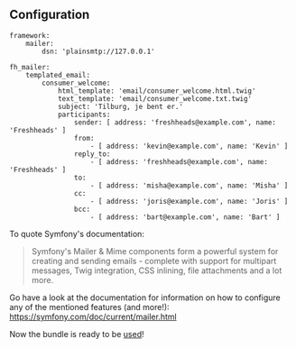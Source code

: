 Configuration
-------------
```
framework:
    mailer:
        dsn: 'plainsmtp://127.0.0.1'

fh_mailer:
    templated_email:
        consumer_welcome:
            html_template: 'email/consumer_welcome.html.twig'
            text_template: 'email/consumer_welcome.txt.twig'
            subject: 'Tilburg, je bent er.'
            participants:
                sender: [ address: 'freshheads@example.com', name: 'Freshheads' ]
                from:
                    - [ address: 'kevin@example.com', name: 'Kevin' ]
                reply_to:
                    - [ address: 'freshheads@example.com', name: 'Freshheads' ]
                to:
                    - [ address: 'misha@example.com', name: 'Misha' ]
                cc:
                    - [ address: 'joris@example.com', name: 'Joris' ]
                bcc:
                    - [ address: 'bart@example.com', name: 'Bart' ]          
```

To quote Symfony's documentation:
> Symfony's Mailer & Mime components form a powerful system for creating and sending emails - complete with support for multipart messages, Twig integration, CSS inlining, file attachments and a lot more.

Go have a look at the documentation for information on how to configure any of the mentioned features (and more!): https://symfony.com/doc/current/mailer.html

Now the bundle is ready to be [used](usage.md)!
